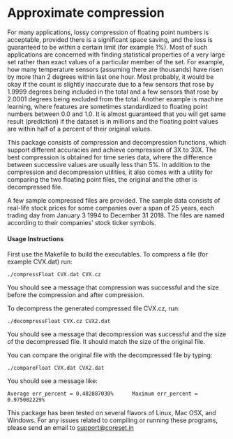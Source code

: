 # Approximate compression

For many applications, lossy compression of floating point numbers is acceptable, provided there is a significant space saving, and the loss is guaranteed to be within a certain limit (for example 1%). Most of such applications are concerned with finding statistical properties of a very large set rather than exact values of a particular member of the set. For example, how many temperature sensors (assuming there are thousands) have risen by more than 2 degrees within last one hour. Most probably, it would be okay if the count is slightly inaccurate due to a few sensors that rose by 1.9999 degrees being included in the total and a few sensors that rose by 2.0001 degrees being excluded from the total. Another example is machine learning, where features are sometimes standardized to floating point numbers between 0.0 and 1.0. It is almost guaranteed that you will get same result (prediction) if the dataset is in millions and the floating point values are within half of a percent of their original values.

This package consists of compression and decompression functions, which support different accuracies and achieve compression of 3X to 30X. The best compression is obtained for time series data, where the difference between successive values are usually less than 5%. In addition to the compression and decompression utilities, it also comes with a utility for comparing the two floating point files, the original and the other is decompressed file.

A few sample compressed files are provided. The sample data consists of real-life stock prices for some companies over a span of 25 years, each trading day from January 3 1994 to December 31 2018. The files are named according to their companies' stock ticker symbols.

#### Usage Instructions

First use the Makefile to build the executables.
To compress a file (for example CVX.dat) run:
```
./compressFloat CVX.dat CVX.cz
```

You should see a message that compression was successful and the size before the compression and after compression.

To decompress the generated compressed file CVX.cz, run:
```
./decompressFloat CVX.cz CVX2.dat
```

You should see a message that decompression was successful and the size of the decompressed file. It should match the size of the original file.

You can compare the original file with the decompressed file by typing:
```
./compareFloat CVX.dat CVX2.dat
```
You should see a message like:
```
Average err_percent = 0.482887030%      Maximum err_percent = 0.975002229%
````

This package has been tested on several flavors of Linux, Mac OSX, and Windows. For any issues related to compiling or running these programs, please send an email to support@coreset.in
